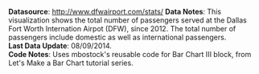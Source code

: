 **Datasource**: http://www.dfwairport.com/stats/ 
**Data Notes**: This visualization shows the total number of passengers served at the Dallas Fort Worth Internation Airpot (DFW), since 2012. The total number of passengers include domestic as well as international passengers.  
**Last Data Update**: 08/09/2014.  
**Code Notes**: Uses mbostock's reusable code for Bar Chart III block, from Let's Make a Bar Chart tutorial series.
